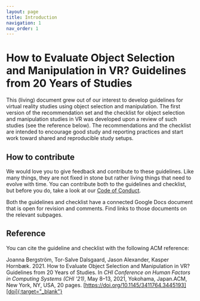 ```yaml
---
layout: page
title: Introduction
navigation: 1
nav_order: 1
---
```


# How to Evaluate Object Selection and Manipulation in VR? Guidelines from 20 Years of Studies

This (living) document grew out of our interest to develop guidelines for virtual reality studies using object selection and manipulation. The first version of the recommendation set and the checklist for object selection and manipulation studies in VR was developed upon a review of such studies (see the reference below). The recommendations and the checklist are intended to encourage good study and reporting practices and start work toward shared and reproducible study setups.

## How to contribute
We would love you to give feedback and contribute to these guidelines. Like many things, they are not fixed in stone but rather living things that need to evolve with time. You can contribute both to the guidelines and checklist, but before you do, take a look at our [Code of Conduct][coc].

Both the guidelines and checklist have a connected Google Docs document that is open for revision and comments. Find links to those documents on the relevant subpages.

## Reference
You can cite the guideline and checklist with the following ACM reference:

Joanna Bergström, Tor-Salve Dalsgaard, Jason Alexander, Kasper Hornbæk. 2021. How to Evaluate Object Selection and Manipulation in VR? Guidelines from 20 Years of Studies. In *CHI Conference on Human Factors in Computing Systems (CHI ’21)*, May 8–13, 2021, Yokohama, Japan.ACM, New York, NY, USA, 20 pages. [https://doi.org/10.1145/3411764.3445193][doi]{:target="_blank"}

[coc]: https://github.com/TorSalve/vrevaluation-test/wiki/Code-of-conduct
[doi]: https://doi.org/10.1145/3411764.3445193
